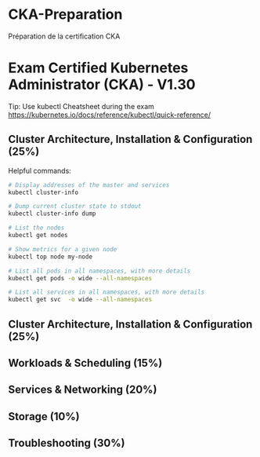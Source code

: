 # CKA-Preparation
Préparation de la certification CKA 

# Exam Certified Kubernetes Administrator (CKA) - V1.30

Tip: Use kubectl Cheatsheet during the exam https://kubernetes.io/docs/reference/kubectl/quick-reference/

## Cluster Architecture, Installation & Configuration (25%)

Helpful commands:

```bash
# Display addresses of the master and services
kubectl cluster-info

# Dump current cluster state to stdout
kubectl cluster-info dump

# List the nodes
kubectl get nodes

# Show metrics for a given node
kubectl top node my-node

# List all pods in all namespaces, with more details
kubectl get pods -o wide --all-namespaces

# List all services in all namespaces, with more details
kubectl get svc  -o wide --all-namespaces
```
## Cluster Architecture, Installation & Configuration (25%)
## Workloads & Scheduling (15%)
## Services & Networking (20%)
## Storage (10%)
## Troubleshooting (30%)
